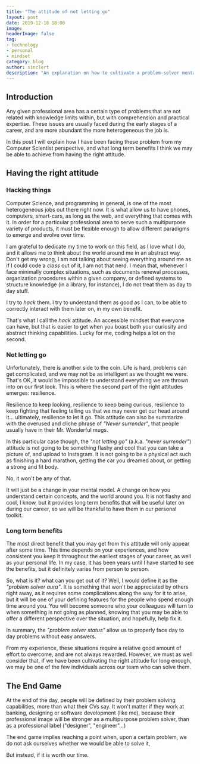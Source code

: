 ```yaml
---
title: "The attitude of not letting go"
layout: post
date: 2019-12-18 18:00
image:
headerImage: false
tag:
- technology
- personal
- mindset
category: blog
author: sinclert
description: "An explanation on how to cultivate a problem-solver mentality over time"
---
```



## Introduction

Any given professional area has a certain type of problems that are not related with knowledge limits within,
but with comprehension and practical expertise. These issues are usually faced during the early stages of a career, 
and are more abundant the more heterogeneous the job is.

In this post I will explain how I have been facing these problem from my Computer Scientist perspective,
and what long term benefits I think we may be able to achieve from having the right attitude.


## Having the right attitude

### Hacking things

Computer Science, and programming in general, is one of the most heterogeneous jobs out there right now.
It is what allow us to have phones, computers, smart-cars, as long as the web, and everything that comes with it.
In order for a particular professional area to serve such a multipurpose variety of products, it must be flexible enough 
to allow different paradigms to emerge and evolve over time.

I am grateful to dedicate my time to work on this field, as I love what I do, and it allows me to think about the world
around me in an abstract way. Don't get my wrong, I am not talking about seeing everything around me as if 
I could code a _class_ out of it, I am not that nerd. I mean that, whenever I face minimally complex situations,
such as documents renewal processes, organization procedures within a given company, or defined
systems to structure knowledge (in a library, for instance), I do not treat them as day to day stuff.

I try to _hack_ them. I try to understand them as good as I can, to be able to correctly interact with them later on,
in my own benefit.

That's what I call the _hack_ attitude. An accessible mindset that everyone can have, but that is easier to get when
you boast both your curiosity and abstract thinking capabilities. Lucky for me, coding helps a lot on the second.

### Not letting go

Unfortunately, there is another side to the coin. Life is hard, problems can get complicated, and we may not be 
as intelligent as we thought we were. That's OK, it would be impossible to understand everything we are thrown into on our
first look. This is where the second part of the right attitudes emerges: resilience.

Resilience to keep looking, resilience to keep being curious, resilience to keep fighting that feeling telling us 
that we may never get our head around it... ultimately, resilience to let it go. This attitude can also be summarize
with the overused and cliche phrase of _"Never surrender"_, that people usually have in their Mr. Wonderful mugs.

In this particular case though, the _"not letting go"_ (a.k.a. _"never surrender"_) attitude is not going to be something
flashy and cool that you can take a picture of, and upload to Instagram. It is not going to be a physical act such as
finishing a hard marathon, getting the car you dreamed about, or getting a strong and fit body.

No, it won't be any of that.

It will just be a change in your mental model. A change on how you understand certain concepts, and the world around you.
It is not flashy and cool, I know, but it provides long term benefits that will be useful later on during our career,
so we will be thankful to have them in our personal toolkit.


### Long term benefits

The most direct benefit that you may get from this attitude will only appear after some time. This time depends on
your experiences, and how consistent you keep it throughout the earliest stages of your career, as well as your personal life.
In my case, it has been years until I have started to see the benefits, but it definitely varies from person to person.

So, what is it? what can you get out of it? Well, I would define it as the _"problem solver aura"_. It is something that
won't be appreciated by others right away, as it requires some complications along the way for it to arise,
but it will be one of your defining features for the people who spend enough time around you. You will become someone
who your colleagues will turn to when something is not going as planned, knowing that you may be able to offer a different
perspective over the situation, and hopefully, help fix it.

In summary, the _"problem solver status"_ allow us to properly face day to day problems without easy answers.

From my experience, these situations require a relative good amount of effort to overcome, and are not always rewarded.
However, we must as well consider that, if we have been cultivating the right attitude for long enough, we may be
one of the few individuals across our team who can solve them.


## The End Game

At the end of the day, people will be defined by their problem solving capabilities, more than what their CVs say.
It won't matter if they work at banking, designing or software development (like me), because their professional image
will be stronger as a multipurpose problem solver, than as a professional label ("designer", "engineer"...)

The end game implies reaching a point when, upon a certain problem, we do not ask ourselves whether we would be able to solve it,

But instead, if it is worth our time.
